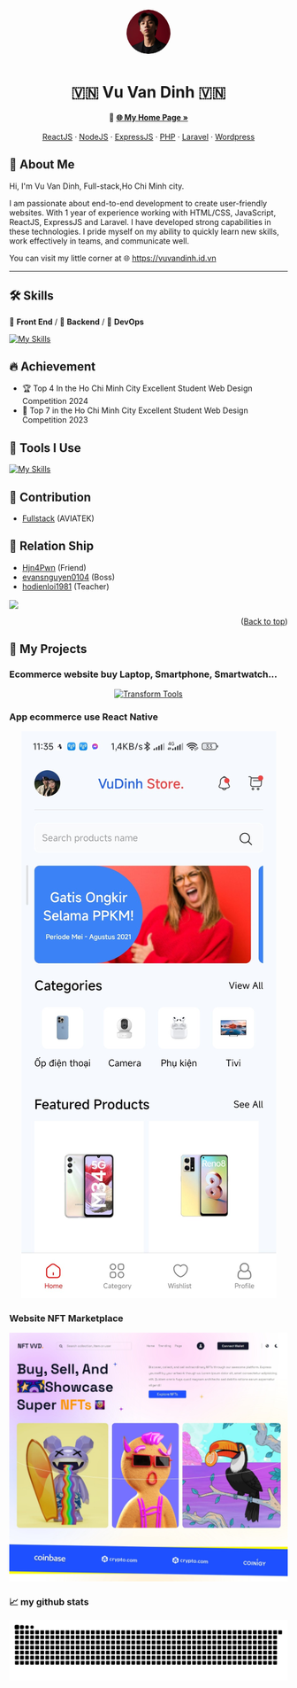 <div id="top"></div>

<!-- PROJECT LOGO -->
<br />
<div align="center">
  <a href="https://github.com/vuvandinh123">
    <img src="images/avatar.png"  alt="Logo" width="80px" height="80px" style="border-radius:50%;object-fit:cover;object-position:top;margin-left:10px;margin-right:10px;padding-bottom:10px;">
  </a>

  <h1 align="center">🇻🇳 Vu Van Dinh 🇻🇳</h1>
  <p align="center">
    
  📌 
    <a href="https://vuvandinh.id.vn/"><strong> 🌐 My Home Page »</strong></a>
    <br />
    <br />
    <a href="https://vuvandinh.id.vn/">ReactJS</a>
    ·
    <a href="https://vuvandinh.id.vn/">NodeJS</a>
    ·
    <a href="https://vuvandinh.id.vn/">ExpressJS</a>
    ·
    <a href="https://vuvandinh.id.vn/">PHP</a>
    ·
    <a href="https://vuvandinh.id.vn/">Laravel</a>
     ·
    <a href="https://vuvandinh.id.vn/">Wordpress</a>
  </p>
</div>

## 👱 About Me

Hi, I'm Vu Van Dinh, Full-stack,Ho Chi Minh city.

I am passionate about end-to-end development to create user-friendly websites. With 1 year of experience working with HTML/CSS, JavaScript, ReactJS, ExpressJS and Laravel. I have developed strong capabilities in these technologies. I pride myself on my ability to quickly learn new skills, work effectively in teams, and communicate well.

You can visit my little corner at 🌐 <https://vuvandinh.id.vn> 

****

## 🛠 Skills
🥪 **Front End** / 🥗 **Backend** / 🍊 **DevOps**

[![My Skills](https://skillicons.dev/icons?i=nodejs,react,next,express,tailwindcss,redux,bootstrap,php,laravel,wordpress,html,css,js,jquery,ts,scss,electron,mysql,mongodb,redis)](https://vuvandinh.id.vn)

## 🔥 Achievement

- 🏆 Top 4 In the Ho Chi Minh City Excellent Student Web Design Competition 2024
- 🏅 Top 7 in the Ho Chi Minh City Excellent Student Web Design Competition 2023

## 🔨 Tools I Use
[![My Skills](https://skillicons.dev/icons?i=mysql,docker,nginx,git,npm,pnpm,yarn,vite,vitest,webpack,babel,github,githubactions,figma,aws,cloudflare,vercel,heroku,vscode,gitlab)](https://vuvandinh.id.vn)

## ️🎯 Contribution

- [Fullstack](https://aviatek.com.vn/) (AVIATEK)

## 🙌 Relation Ship

- [Hjn4Pwn](https://github.com/Hjn4Pwn) (Friend)
- [evansnguyen0104](https://github.com/evansnguyen0104) (Boss)
- [hodienloi1981](https://github.com/hodienloi1981) (Teacher)

<a href="https://github.com/vuvandinh123">
    <picture>
        <source media="(prefers-color-scheme: dark)" srcset="https://github-readme-activity-graph.vercel.app/graph?username=vuvandinh123&theme=github-dark&area=true&hide_border=true&custom_title=Past%20Months%20Activity&color=ffffff&bg_color=0e1116">
        <img align="center" src="https://github-readme-activity-graph.vercel.app/graph?username=vuvandinh123&theme=github-light&area=true&hide_border=true&custom_title=Past%20Months%20Activity">
    </picture>
</a>
<p align="right">(<a href="#top">Back to top</a>)</p>

## 📁 My Projects

### Ecommerce website buy Laptop, Smartphone, Smartwatch...

<p style="text-align:center">
  <a href="#">
    <img src="https://firebasestorage.googleapis.com/v0/b/my-cv-67615.appspot.com/o/project3%2Fprj36.jpeg?alt=media&token=e20ba4ff-3109-4d5d-9053-74fa978d869f" alt="Transform Tools">
  </a>
</p>

### App ecommerce use React Native

<p style="text-align:center">
  <a href="#">
    <img src="./images/thum.jpeg" alt="Code Beautifier">
  </a>
</p>

### Website NFT Marketplace

<p style="text-align:center">
  <a href="https://vuvandinh123.github.io/react_web_nft/">
    <img src="./images/project3.jpeg" alt="Vietnamese Lunar Calendar">
  </a>
</p>


### 📈 my github stats

<div align="center">
    <a href="https://github.com/vuvandinh123">
        <img src="https://github.com/Zaid-maker/Zaid-maker/blob/output/github-snake-dark.svg" alt="snake" />
    </a>
</div>
